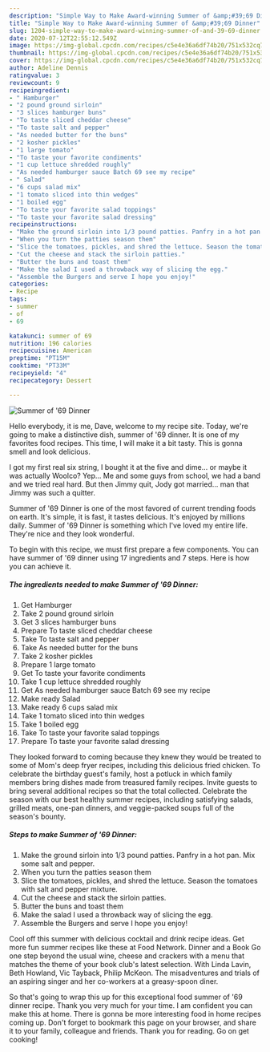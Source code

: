 ```yaml
---
description: "Simple Way to Make Award-winning Summer of &amp;#39;69 Dinner"
title: "Simple Way to Make Award-winning Summer of &amp;#39;69 Dinner"
slug: 1204-simple-way-to-make-award-winning-summer-of-and-39-69-dinner
date: 2020-07-12T22:55:12.549Z
image: https://img-global.cpcdn.com/recipes/c5e4e36a6df74b20/751x532cq70/summer-of-69-dinner-recipe-main-photo.jpg
thumbnail: https://img-global.cpcdn.com/recipes/c5e4e36a6df74b20/751x532cq70/summer-of-69-dinner-recipe-main-photo.jpg
cover: https://img-global.cpcdn.com/recipes/c5e4e36a6df74b20/751x532cq70/summer-of-69-dinner-recipe-main-photo.jpg
author: Adeline Dennis
ratingvalue: 3
reviewcount: 9
recipeingredient:
- " Hamburger"
- "2 pound ground sirloin"
- "3 slices hamburger buns"
- "To taste sliced cheddar cheese"
- "To taste salt and pepper"
- "As needed butter for the buns"
- "2 kosher pickles"
- "1 large tomato"
- "To taste your favorite condiments"
- "1 cup lettuce shredded roughly"
- "As needed hamburger sauce Batch 69 see my recipe"
- " Salad"
- "6 cups salad mix"
- "1 tomato sliced into thin wedges"
- "1 boiled egg"
- "To taste your favorite salad toppings"
- "To taste your favorite salad dressing"
recipeinstructions:
- "Make the ground sirloin into 1/3 pound patties. Panfry in a hot pan. Mix some salt and pepper."
- "When you turn the patties season them"
- "Slice the tomatoes, pickles, and shred the lettuce. Season the tomatoes with salt and pepper mixture."
- "Cut the cheese and stack the sirloin patties."
- "Butter the buns and toast them"
- "Make the salad I used a throwback way of slicing the egg."
- "Assemble the Burgers and serve I hope you enjoy!"
categories:
- Recipe
tags:
- summer
- of
- 69

katakunci: summer of 69 
nutrition: 196 calories
recipecuisine: American
preptime: "PT15M"
cooktime: "PT33M"
recipeyield: "4"
recipecategory: Dessert

---
```



![Summer of &#39;69 Dinner](https://img-global.cpcdn.com/recipes/c5e4e36a6df74b20/751x532cq70/summer-of-69-dinner-recipe-main-photo.jpg)

Hello everybody, it is me, Dave, welcome to my recipe site. Today, we're going to make a distinctive dish, summer of &#39;69 dinner. It is one of my favorites food recipes. This time, I will make it a bit tasty. This is gonna smell and look delicious.

I got my first real six string, I bought it at the five and dime… or maybe it was actually Woolco? Yep… Me and some guys from school, we had a band and we tried real hard. But then Jimmy quit, Jody got married… man that Jimmy was such a quitter.

Summer of &#39;69 Dinner is one of the most favored of current trending foods on earth. It's simple, it is fast, it tastes delicious. It's enjoyed by millions daily. Summer of &#39;69 Dinner is something which I've loved my entire life. They're nice and they look wonderful.


To begin with this recipe, we must first prepare a few components. You can have summer of &#39;69 dinner using 17 ingredients and 7 steps. Here is how you can achieve it.

<!--inarticleads1-->

##### The ingredients needed to make Summer of &#39;69 Dinner:

1. Get  Hamburger
1. Take 2 pound ground sirloin
1. Get 3 slices hamburger buns
1. Prepare To taste sliced cheddar cheese
1. Take To taste salt and pepper
1. Take As needed butter for the buns
1. Take 2 kosher pickles
1. Prepare 1 large tomato
1. Get To taste your favorite condiments
1. Take 1 cup lettuce shredded roughly
1. Get As needed hamburger sauce Batch 69 see my recipe
1. Make ready  Salad
1. Make ready 6 cups salad mix
1. Take 1 tomato sliced into thin wedges
1. Take 1 boiled egg
1. Take To taste your favorite salad toppings
1. Prepare To taste your favorite salad dressing


They looked forward to coming because they knew they would be treated to some of Mom&#39;s deep fryer recipes, including this delicious fried chicken. To celebrate the birthday guest&#39;s family, host a potluck in which family members bring dishes made from treasured family recipes. Invite guests to bring several additional recipes so that the total collected. Celebrate the season with our best healthy summer recipes, including satisfying salads, grilled meats, one-pan dinners, and veggie-packed soups full of the season&#39;s bounty. 

<!--inarticleads2-->

##### Steps to make Summer of &#39;69 Dinner:

1. Make the ground sirloin into 1/3 pound patties. Panfry in a hot pan. Mix some salt and pepper.
1. When you turn the patties season them
1. Slice the tomatoes, pickles, and shred the lettuce. Season the tomatoes with salt and pepper mixture.
1. Cut the cheese and stack the sirloin patties.
1. Butter the buns and toast them
1. Make the salad I used a throwback way of slicing the egg.
1. Assemble the Burgers and serve I hope you enjoy!


Cool off this summer with delicious cocktail and drink recipe ideas. Get more fun summer recipes like these at Food Network. Dinner and a Book Go one step beyond the usual wine, cheese and crackers with a menu that matches the theme of your book club&#39;s latest selection. With Linda Lavin, Beth Howland, Vic Tayback, Philip McKeon. The misadventures and trials of an aspiring singer and her co-workers at a greasy-spoon diner. 

So that's going to wrap this up for this exceptional food summer of &#39;69 dinner recipe. Thank you very much for your time. I am confident you can make this at home. There is gonna be more interesting food in home recipes coming up. Don't forget to bookmark this page on your browser, and share it to your family, colleague and friends. Thank you for reading. Go on get cooking!
